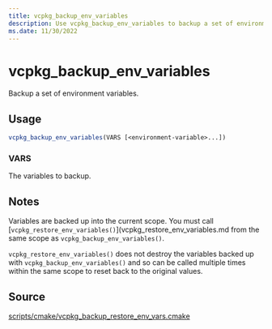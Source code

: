 ```yaml
---
title: vcpkg_backup_env_variables
description: Use vcpkg_backup_env_variables to backup a set of environment variables.
ms.date: 11/30/2022
---
```

# vcpkg_backup_env_variables

Backup a set of environment variables.

## Usage

```cmake
vcpkg_backup_env_variables(VARS [<environment-variable>...])
```

### VARS

The variables to backup.

## Notes

Variables are backed up into the current scope. You must call [`vcpkg_restore_env_variables()`](vcpkg_restore_env_variables.md from the same scope as `vcpkg_backup_env_variables()`.

`vcpkg_restore_env_variables()` does not destroy the variables backed up with `vcpkg_backup_env_variables()` and so can be called multiple times within the same scope to reset back to the original values.

## Source

[scripts/cmake/vcpkg\_backup\_restore\_env\_vars.cmake](https://github.com/Microsoft/vcpkg/blob/master/scripts/cmake/vcpkg_backup_restore_env_vars.cmake)
